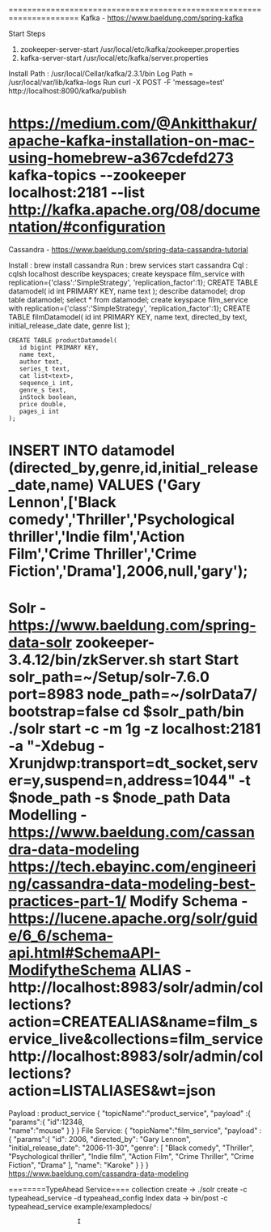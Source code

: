 =====================================================================
Kafka - https://www.baeldung.com/spring-kafka

Start Steps 
 1. zookeeper-server-start /usr/local/etc/kafka/zookeeper.properties 
 2. kafka-server-start /usr/local/etc/kafka/server.properties
 
 Install Path : /usr/local/Cellar/kafka/2.3.1/bin
 Log Path =  /usr/local/var/lib/kafka-logs
 Run curl -X POST -F 'message=test' http://localhost:8090/kafka/publish
 
 https://medium.com/@Ankitthakur/apache-kafka-installation-on-mac-using-homebrew-a367cdefd273
 kafka-topics --zookeeper localhost:2181 --list
 http://kafka.apache.org/08/documentation/#configuration
 ======================================================================
 Cassandra - https://www.baeldung.com/spring-data-cassandra-tutorial
 
 Install : brew install cassandra
 Run : brew services start cassandra 
 Cql : cqlsh localhost
 describe keyspaces;
 create keyspace film_service  with replication={'class':'SimpleStrategy', 'replication_factor':1};
 CREATE TABLE datamodel(
    id int PRIMARY KEY,
    name text
 );
 describe datamodel;
 drop table datamodel;
 select * from datamodel;
  create keyspace film_service  with replication={'class':'SimpleStrategy', 'replication_factor':1};
  CREATE TABLE filmDatamodel(
     id int PRIMARY KEY,
     name text,
     directed_by text,
     initial_release_date date,
     genre list<text>
  );
  
    CREATE TABLE productDatamodel(
       id bigint PRIMARY KEY,
       name text,
       author text,
       series_t text,
       cat list<text>,
       sequence_i int,
       genre_s text,
       inStock boolean,
       price double,
       pages_i int
    );
    
  INSERT INTO datamodel (directed_by,genre,id,initial_release_date,name) VALUES ('Gary Lennon',['Black comedy','Thriller','Psychological thriller','Indie film','Action Film','Crime Thriller','Crime Fiction','Drama'],2006,null,'gary');
 ===============================================================================================
 Solr - https://www.baeldung.com/spring-data-solr
 zookeeper-3.4.12/bin/zkServer.sh start
 Start 
 solr_path=~/Setup/solr-7.6.0
 port=8983
 node_path=~/solrData7/
 bootstrap=false
 cd $solr_path/bin
 ./solr start -c -m 1g -z localhost:2181 -a "-Xdebug -Xrunjdwp:transport=dt_socket,server=y,suspend=n,address=1044" -t $node_path -s $node_path
 Data Modelling - https://www.baeldung.com/cassandra-data-modeling
 https://tech.ebayinc.com/engineering/cassandra-data-modeling-best-practices-part-1/
 Modify Schema - https://lucene.apache.org/solr/guide/6_6/schema-api.html#SchemaAPI-ModifytheSchema
 ALIAS - 
 http://localhost:8983/solr/admin/collections?action=CREATEALIAS&name=film_service_live&collections=film_service
 http://localhost:8983/solr/admin/collections?action=LISTALIASES&wt=json
 ================================================================================================
 Payload : 
 product_service
 {
  "topicName":"product_service",
  "payload" :{
  	"params":{
  	 "id":12348,	
      "name":"mouse"
    }
  }
 }
 File Service:
 {
  "topicName":"film_service",
  "payload" :{
  	"params":{
     "id": 2006,
     "directed_by": "Gary Lennon",
     "initial_release_date": "2006-11-30",
     "genre": [
       "Black comedy",
       "Thriller",
       "Psychological thriller",
       "Indie film",
       "Action Film",
       "Crime Thriller",
       "Crime Fiction",
       "Drama"
     ],
     "name": "Karoke"
   }
  }
 }
 https://www.baeldung.com/cassandra-data-modeling
 
 ========TypeAhead Service====
 collection create -> ./solr create -c typeahead_service -d typeahead_config
 Index data        ->  bin/post -c typeahead_service example/exampledocs/
 
 
                       I